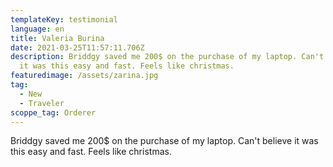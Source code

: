 ```yaml
---
templateKey: testimonial
language: en
title: Valeria Burina
date: 2021-03-25T11:57:11.706Z
description: Briddgy saved me 200$ on the purchase of my laptop. Can't believe
  it was this easy and fast. Feels like christmas.
featuredimage: /assets/zarina.jpg
tag:
  - New
  - Traveler
scoppe_tag: Orderer
---
```

Briddgy saved me 200$ on the purchase of my laptop. Can't believe it was this easy and fast. Feels like christmas.
